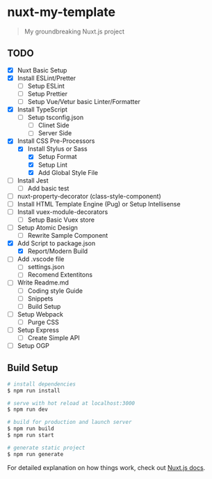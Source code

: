 # nuxt-my-template

> My groundbreaking Nuxt.js project

## TODO

- [x] Nuxt Basic Setup
- [x] Install ESLint/Pretter
  - [ ] Setup ESLint
  - [ ] Setup Prettier
  - [ ] Setup Vue/Vetur basic Linter/Formatter
- [x] Install TypeScript
  - [ ] Setup tsconfig.json
    - [ ] Clinet Side
    - [ ] Server Side
- [x] Install CSS Pre-Processors
  - [x] Install Stylus or Sass
    - [x] Setup Format
    - [x] Setup Lint
    - [x] Add Global Style File
- [ ] Install Jest
  - [ ] Add basic test
- [ ] nuxt-property-decorator (class-style-component)
- [ ] Install HTML Template Engine (Pug) or Setup Intellisense
- [ ] Install vuex-module-decorators
  - [ ] Setup Basic Vuex store
- [ ] Setup Atomic Design
  - [ ] Rewrite Sample Component
- [x] Add Script to package.json
  - [x] Report/Modern Build
- [ ] Add .vscode file
  - [ ] settings.json
  - [ ] Recomend Extentitons
- [ ] Write Readme.md
  - [ ] Coding style Guide
  - [ ] Snippets
  - [ ] Build Setup
- [ ] Setup Webpack
  - [ ] Purge CSS
- [ ] Setup Express
  - [ ] Create Simple API
- [ ] Setup OGP

## Build Setup

```bash
# install dependencies
$ npm run install

# serve with hot reload at localhost:3000
$ npm run dev

# build for production and launch server
$ npm run build
$ npm run start

# generate static project
$ npm run generate
```

For detailed explanation on how things work, check out [Nuxt.js docs](https://nuxtjs.org).
